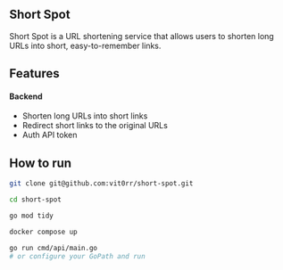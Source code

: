 ## Short Spot

Short Spot is a URL shortening service that allows users to shorten long URLs into short, easy-to-remember links.

## Features

#### Backend
- Shorten long URLs into short links
- Redirect short links to the original URLs
- Auth API token

## How to run
```bash
git clone git@github.com:vit0rr/short-spot.git
```

```bash
cd short-spot
```

```bash
go mod tidy
```

```bash
docker compose up
```

```bash
go run cmd/api/main.go 
# or configure your GoPath and run
```
